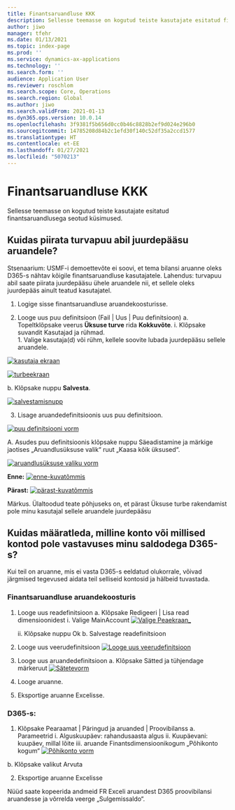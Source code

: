 ```yaml
---
title: Finantsaruandluse KKK
description: Sellesse teemasse on kogutud teiste kasutajate esitatud finantsaruandlusega seotud küsimused.
author: jiwo
manager: tfehr
ms.date: 01/13/2021
ms.topic: index-page
ms.prod: ''
ms.service: dynamics-ax-applications
ms.technology: ''
ms.search.form: ''
audience: Application User
ms.reviewer: roschlom
ms.search.scope: Core, Operations
ms.search.region: Global
ms.author: jiwo
ms.search.validFrom: 2021-01-13
ms.dyn365.ops.version: 10.0.14
ms.openlocfilehash: 3f9381f5b656d0cc0b46c8828b2ef9d024e296b0
ms.sourcegitcommit: 14785208d84b2c1efd30f140c52df35a2ccd1577
ms.translationtype: HT
ms.contentlocale: et-EE
ms.lasthandoff: 01/27/2021
ms.locfileid: "5070213"
---
```

# <a name="financial-reporting-faq"></a>Finantsaruandluse KKK 

Sellesse teemasse on kogutud teiste kasutajate esitatud finantsaruandlusega seotud küsimused. 


## <a name="how-do-i-restrict-access-to-a-report-using-tree-security"></a>Kuidas piirata turvapuu abil juurdepääsu aruandele?

Stsenaarium: USMF-i demoettevõte ei soovi, et tema bilansi aruanne oleks D365-s nähtav kõigile finantsaruandluse kasutajatele. Lahendus: turvapuu abil saate piirata juurdepääsu ühele aruandele nii, et sellele oleks juurdepääs ainult teatud kasutajatel. 

1.  Logige sisse finantsaruandluse aruandekoosturisse.

2.  Looge uus puu definitsioon (Fail | Uus | Puu definitsioon) a.    Topeltklõpsake veerus **Üksuse turve** rida **Kokkuvõte**.
  i.    Klõpsake suvandit Kasutajad ja rühmad.  
          1. Valige kasutaja(d) või rühm, kellele soovite lubada juurdepääsu sellele aruandele. 
          
[![kasutaja ekraan](./media/FR-FAQ_users.png)](./media/FR-FAQ_users.png)

[![turbeekraan](./media/FR-FAQ_security.jpg)](./media/FR-FAQ_security.jpg)

  b.    Klõpsake nuppu **Salvesta**.
  
[![salvestamisnupp](./media/FR-FAQ_save.png)](./media/FR-FAQ_save.png)

3.  Lisage aruandedefinitsioonis uus puu definitsioon.

[![puu definitsiooni vorm](./media/FR-FAQ_tree-definition.jpg)](./media/FR-FAQ_tree-definition.jpg)

A.  Asudes puu definitsioonis klõpsake nuppu Säeadistamine ja märkige jaotises „Aruandlusüksuse valik“ ruut „Kaasa kõik üksused“.

[![aruandlusüksuse valiku vorm](./media/FR-FAQ_reporting-unit-selection.jpg)](./media/FR-FAQ_reporting-unit-selection.jpg)

**Enne:** [![enne-kuvatõmmis](./media/FR-FAQ_before.png)](./media/FR-FAQ_before.png)

**Pärast:** [![pärast-kuvatõmmis](./media/FR-FAQ_after.png)](./media/FR-FAQ_after.png)

Märkus. Ülaltoodud teate põhjuseks on, et pärast Üksuse turbe rakendamist pole minu kasutajal sellele aruandele juurdepääsu



## <a name="how-do-i-determine-which-accounts-do-not-matching-my-balances-in-d365"></a>Kuidas määratleda, milline konto või millised kontod pole vastavuses minu saldodega D365-s?

Kui teil on aruanne, mis ei vasta D365-s eeldatud olukorrale, võivad järgmised tegevused aidata teil selliseid kontosid ja hälbeid tuvastada. 

### <a name="in-financial-reporter-report-designer"></a>Finantsaruandluse aruandekoosturis

1.  Looge uus readefinitsioon a.    Klõpsake Redigeeri | Lisa read dimensioonidest i.  Valige MainAccount [![Valige Peaekraan_](./media/FR-FAQ_selectmain_.png)](./media/FR-FAQ_selectmain_.png)
    
    ii. Klõpsake nuppu Ok b.    Salvestage readefinitsioon

2.  Looge uus veerudefinitsioon     [![Looge uus veerudefinitsioon](./media/FR-FAQ_column.png)](./media/FR-FAQ_column.png)

3.  Looge uus aruandedefinitsioon a.    Klõpsake Sätted ja tühjendage märkeruut [![Sätetevorm](./media/FR-FAQ_settings.png)](./media/FR-FAQ_settings.png)
   
4.  Looge aruanne. 

5.  Eksportige aruanne Excelisse.

### <a name="in-d365"></a>D365-s: 
1.  Klõpsake Pearaamat | Päringud ja aruanded | Proovibilanss a.    Parameetrid i.  Alguskuupäev: rahandusaasta algus ii. Kuupäevani: kuupäev, millal lõite iii. aruande    Finantsdimensioonikogum „Põhikonto kogum“ [![Põhikonto vorm](./media/FR-FAQ_mainacct.png)](./media/FR-FAQ_mainacct.png)
      
  b.    Klõpsake valikut Arvuta

2.  Eksportige aruanne Excelisse

Nüüd saate kopeerida andmeid FR Exceli aruandest D365 proovibilansi aruandesse ja võrrelda veerge „Sulgemissaldo“.
